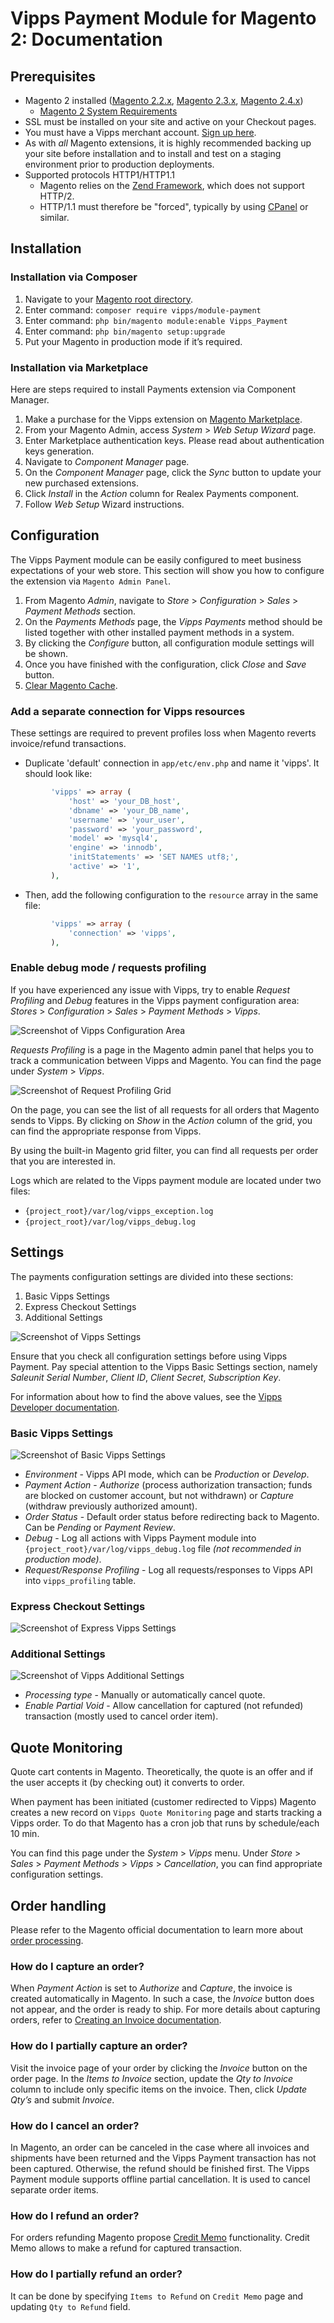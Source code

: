 # Vipps Payment Module for Magento 2: Documentation

## Prerequisites

* Magento 2 installed ([Magento 2.2.x](https://devdocs.magento.com/guides/v2.2/release-notes/bk-release-notes.html), [Magento 2.3.x](https://devdocs.magento.com/guides/v2.3/release-notes/bk-release-notes.html), [Magento 2.4.x](https://devdocs.magento.com/guides/v2.4/release-notes/bk-release-notes.html))
  * [Magento 2 System Requirements](https://experienceleague.adobe.com/docs/commerce-operations/installation-guide/system-requirements.html)
* SSL must be installed on your site and active on your Checkout pages.
* You must have a Vipps merchant account. [Sign up here](https://vippsbedrift.no/signup/vippspanett/).
* As with *all* Magento extensions, it is highly recommended backing up your site before installation and to install and test on a staging environment prior to production deployments.
* Supported protocols HTTP1/HTTP1.1
  * Magento relies on the [Zend Framework](https://framework.zend.com), which does not support HTTP/2.
  * HTTP/1.1 must therefore be "forced", typically by using [CPanel](https://documentation.cpanel.net/display/EA4/Apache+Module%3A+HTTP2) or similar.


## Installation

### Installation via Composer

1. Navigate to your [Magento root directory](https://devdocs.magento.com/guides/v2.4/extension-dev-guide/build/module-file-structure.html).
1. Enter command: `composer require vipps/module-payment`
1. Enter command: `php bin/magento module:enable Vipps_Payment`
1. Enter command: `php bin/magento setup:upgrade`
1. Put your Magento in production mode if it’s required.

### Installation via Marketplace

Here are steps required to install Payments extension via Component Manager.

1. Make a purchase for the Vipps extension on [Magento Marketplace](https://marketplace.magento.com/vipps-module-payment.html).
1. From your Magento Admin, access *System* > *Web Setup Wizard* page.
1. Enter Marketplace authentication keys. Please read about authentication keys generation.
1. Navigate to *Component Manager* page.
1. On the *Component Manager* page, click the *Sync* button to update your new purchased extensions.
6. Click *Install* in the *Action* column for Realex Payments component.
7. Follow *Web Setup* Wizard instructions.

## Configuration

The Vipps Payment module can be easily configured to meet business expectations of your web store. This section will show you how to configure the extension via `Magento Admin Panel`.

1. From Magento *Admin*, navigate to *Store* > *Configuration* > *Sales* > *Payment Methods* section.
1. On the *Payments Methods* page, the *Vipps Payments* method should be listed together with other installed payment methods in a system.
1. By clicking the *Configure* button, all configuration module settings will be shown.
1. Once you have finished with the configuration, click *Close* and *Save* button.
1. [Clear Magento Cache](https://devdocs.magento.com/guides/v2.4/config-guide/cli/config-cli-subcommands-cache.html).

### Add a separate connection for Vipps resources

These settings are required to prevent profiles loss when Magento reverts invoice/refund transactions.  

* Duplicate 'default' connection in `app/etc/env.php` and name it 'vipps'. It should look like:

```php
         'vipps' => array (
             'host' => 'your_DB_host',
             'dbname' => 'your_DB_name',
             'username' => 'your_user',
             'password' => 'your_password',
             'model' => 'mysql4',
             'engine' => 'innodb',
             'initStatements' => 'SET NAMES utf8;',
             'active' => '1',
         ),
```

* Then, add the following configuration to the `resource` array in the same file:

```php
         'vipps' => array (
             'connection' => 'vipps',
         ),
```

### Enable debug mode / requests profiling

If you have experienced any issue with Vipps, try to enable *Request Profiling* and *Debug* features in the Vipps payment configuration area: *Stores* > *Configuration* > *Sales* > *Payment Methods* > *Vipps*.

![Screenshot of Vipps Configuration Area](docs/images/vipps_basic.png)


*Requests Profiling* is a page in the Magento admin panel that helps you to track a communication between Vipps and Magento.
You can find the page under *System* > *Vipps*.

![Screenshot of Request Profiling Grid](docs/images/request_profiling.png)

On the page, you can see the list of all requests for all orders that Magento sends to Vipps.
By clicking on *Show* in the *Action* column of the grid, you can find the appropriate response from Vipps.

By using the built-in Magento grid filter, you can find all requests per order that you are interested in.

Logs which are related to the Vipps payment module are located under two files:

* `{project_root}/var/log/vipps_exception.log`
* `{project_root}/var/log/vipps_debug.log`

## Settings

The payments configuration settings are divided into these sections:

1. Basic Vipps Settings
1. Express Checkout Settings
1. Additional Settings

![Screenshot of Vipps Settings](docs/images/vipps_method.png)

Ensure that you check all configuration settings before using Vipps Payment. Pay special attention to the Vipps Basic Settings section, namely *Saleunit Serial Number*, *Client ID*, *Client Secret*, *Subscription Key*.

For information about how to find the above values, see the [Vipps Developer documentation](https://developer.vippsmobilepay.com/).

### Basic Vipps Settings

![Screenshot of Basic Vipps Settings](docs/images/vipps_basic.png)

* *Environment*  - Vipps API mode, which can be *Production* or *Develop*.
* *Payment Action* - *Authorize* (process authorization transaction; funds are blocked on customer account, but not withdrawn) or *Capture* (withdraw previously authorized amount).
* *Order Status* - Default order status before redirecting back to Magento. Can be *Pending* or *Payment Review*.
* *Debug* - Log all actions with Vipps Payment module into `{project_root}/var/log/vipps_debug.log` file *(not recommended in production mode)*.
* *Request/Response Profiling* - Log all requests/responses to Vipps API into `vipps_profiling` table.

### Express Checkout Settings

![Screenshot of Express Vipps Settings](docs/images/express_vipps_settings.png)

### Additional Settings

![Screenshot of Vipps Additional Settings](docs/images/vipps_additional_settings.png)

* *Processing type* - Manually or automatically cancel quote.
* *Enable Partial Void* - Allow cancellation for captured (not refunded) transaction (mostly used to cancel order item).

## Quote Monitoring

Quote cart contents in Magento. Theoretically, the quote is an offer and if the user accepts it (by checking out) it converts to order.

When payment has been initiated (customer redirected to Vipps) Magento creates a new record on `Vipps Quote Monitoring` page and starts tracking a Vipps order.
To do that Magento has a cron job that runs by schedule/each 10 min.

You can find this page under the *System* > *Vipps* menu. Under *Store* > *Sales* > *Payment Methods* > *Vipps* > *Cancellation*, you can find appropriate configuration settings.

## Order handling

Please refer to the Magento official documentation to learn more about [order processing](https://docs.magento.com/user-guide/sales/order-processing.html).

### How do I capture an order?

When *Payment Action* is set to *Authorize* and *Capture*, the invoice is created automatically in Magento. In such a case, the *Invoice* button does not appear, and the order is ready to ship.
For more details about capturing orders, refer to [Creating an Invoice documentation](https://docs.magento.com/user-guide/sales/invoice-create.html).

### How do I partially capture an order?

Visit the invoice page of your order by clicking the *Invoice* button on the order page. In the *Items to Invoice* section, update the *Qty to Invoice* column to include only specific items on the invoice.
Then, click *Update Qty’s* and submit *Invoice*.

### How do I cancel an order?

In Magento, an order can be canceled in the case where all invoices and shipments have been returned and the Vipps Payment transaction has not been captured.
Otherwise, the refund should be finished first. The Vipps Payment module supports offline partial cancellation. It is used to cancel separate order items.

### How do I refund an order?
For orders refunding Magento propose [Credit Memo](https://docs.magento.com/user-guide/sales/credit-memos.html) functionality.
Credit Memo allows to make a refund for captured transaction.

### How do I partially refund an order?
It can be done by specifying `Items to Refund` on `Credit Memo` page and updating `Qty to Refund` field.
